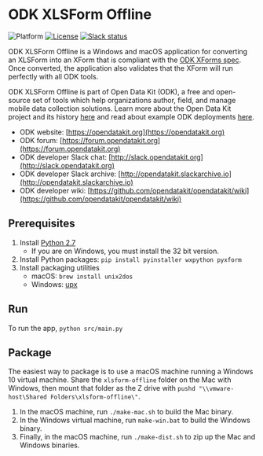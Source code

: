 # ODK XLSForm Offline
![Platform](https://img.shields.io/badge/platform-Python-blue.svg)
[![License](https://img.shields.io/badge/license-Apache%202.0-blue.svg)](https://opensource.org/licenses/Apache-2.0)
[![Slack status](http://slack.opendatakit.org/badge.svg)](http://slack.opendatakit.org)

ODK XLSForm Offline is a Windows and macOS application for converting an XLSForm into an XForm that is compliant with the [ODK XForms spec](http://opendatakit.github.io/xforms-spec). Once converted, the application also validates that the XForm will run perfectly with all ODK tools.
   
ODK XLSForm Offline is part of Open Data Kit (ODK), a free and open-source set of tools which help organizations author, field, and manage mobile data collection solutions. Learn more about the Open Data Kit project and its history [here](https://opendatakit.org/about/) and read about example ODK deployments [here](https://opendatakit.org/about/deployments/).

* ODK website: [https://opendatakit.org](https://opendatakit.org)
* ODK forum: [https://forum.opendatakit.org](https://forum.opendatakit.org)
* ODK developer Slack chat: [http://slack.opendatakit.org](http://slack.opendatakit.org) 
* ODK developer Slack archive: [http://opendatakit.slackarchive.io](http://opendatakit.slackarchive.io) 
* ODK developer wiki: [https://github.com/opendatakit/opendatakit/wiki](https://github.com/opendatakit/opendatakit/wiki)

## Prerequisites

1. Install [Python 2.7](https://www.python.org/downloads/)
    * If you are on Windows, you must install the 32 bit version.
1. Install Python packages: ``pip install pyinstaller wxpython pyxform``
1. Install packaging utilities
    * macOS: ``brew install unix2dos``
    * Windows: [upx](https://upx.github.io/)

## Run

To run the app, `python src/main.py`

## Package

The easiest way to package is to use a macOS machine running a Windows 10 virtual machine. Share the `xlsform-offline` folder on the Mac with Windows, then mount that folder as the Z drive with `pushd "\\vmware-host\Shared Folders\xlsform-offline\"`.

1. In the macOS machine, run `./make-mac.sh` to build the Mac binary.
1. In the Windows virtual machine, run `make-win.bat` to build the Windows binary.
1. Finally, in the macOS machine, run `./make-dist.sh` to zip up the Mac and Windows binaries.
